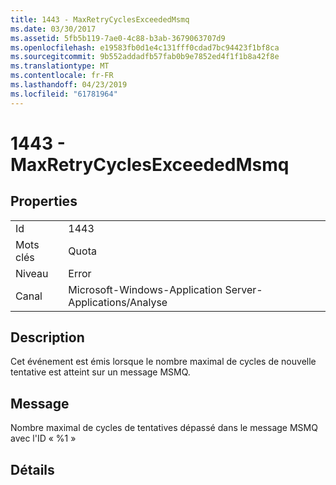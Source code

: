 ```yaml
---
title: 1443 - MaxRetryCyclesExceededMsmq
ms.date: 03/30/2017
ms.assetid: 5fb5b119-7ae0-4c88-b3ab-3679063707d9
ms.openlocfilehash: e19583fb0d1e4c131fff0cdad7bc94423f1bf8ca
ms.sourcegitcommit: 9b552addadfb57fab0b9e7852ed4f1f1b8a42f8e
ms.translationtype: MT
ms.contentlocale: fr-FR
ms.lasthandoff: 04/23/2019
ms.locfileid: "61781964"
---
```

# <a name="1443---maxretrycyclesexceededmsmq"></a>1443 - MaxRetryCyclesExceededMsmq
## <a name="properties"></a>Properties  
  
|||  
|-|-|  
|Id|1443|  
|Mots clés|Quota|  
|Niveau|Error|  
|Canal|Microsoft-Windows-Application Server-Applications/Analyse|  
  
## <a name="description"></a>Description  
 Cet événement est émis lorsque le nombre maximal de cycles de nouvelle tentative est atteint sur un message MSMQ.  
  
## <a name="message"></a>Message  
 Nombre maximal de cycles de tentatives dépassé dans le message MSMQ avec l'ID « %1 »  
  
## <a name="details"></a>Détails
